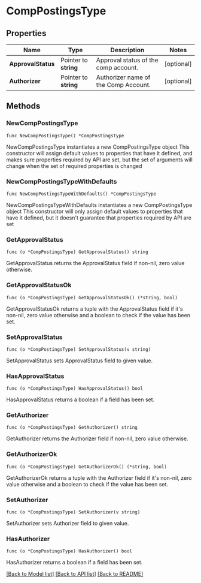 # CompPostingsType

## Properties

Name | Type | Description | Notes
------------ | ------------- | ------------- | -------------
**ApprovalStatus** | Pointer to **string** | Approval status of the comp account. | [optional] 
**Authorizer** | Pointer to **string** | Authorizer name of the Comp Account. | [optional] 

## Methods

### NewCompPostingsType

`func NewCompPostingsType() *CompPostingsType`

NewCompPostingsType instantiates a new CompPostingsType object
This constructor will assign default values to properties that have it defined,
and makes sure properties required by API are set, but the set of arguments
will change when the set of required properties is changed

### NewCompPostingsTypeWithDefaults

`func NewCompPostingsTypeWithDefaults() *CompPostingsType`

NewCompPostingsTypeWithDefaults instantiates a new CompPostingsType object
This constructor will only assign default values to properties that have it defined,
but it doesn't guarantee that properties required by API are set

### GetApprovalStatus

`func (o *CompPostingsType) GetApprovalStatus() string`

GetApprovalStatus returns the ApprovalStatus field if non-nil, zero value otherwise.

### GetApprovalStatusOk

`func (o *CompPostingsType) GetApprovalStatusOk() (*string, bool)`

GetApprovalStatusOk returns a tuple with the ApprovalStatus field if it's non-nil, zero value otherwise
and a boolean to check if the value has been set.

### SetApprovalStatus

`func (o *CompPostingsType) SetApprovalStatus(v string)`

SetApprovalStatus sets ApprovalStatus field to given value.

### HasApprovalStatus

`func (o *CompPostingsType) HasApprovalStatus() bool`

HasApprovalStatus returns a boolean if a field has been set.

### GetAuthorizer

`func (o *CompPostingsType) GetAuthorizer() string`

GetAuthorizer returns the Authorizer field if non-nil, zero value otherwise.

### GetAuthorizerOk

`func (o *CompPostingsType) GetAuthorizerOk() (*string, bool)`

GetAuthorizerOk returns a tuple with the Authorizer field if it's non-nil, zero value otherwise
and a boolean to check if the value has been set.

### SetAuthorizer

`func (o *CompPostingsType) SetAuthorizer(v string)`

SetAuthorizer sets Authorizer field to given value.

### HasAuthorizer

`func (o *CompPostingsType) HasAuthorizer() bool`

HasAuthorizer returns a boolean if a field has been set.


[[Back to Model list]](../README.md#documentation-for-models) [[Back to API list]](../README.md#documentation-for-api-endpoints) [[Back to README]](../README.md)


